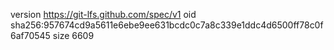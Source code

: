 version https://git-lfs.github.com/spec/v1
oid sha256:957674cd9a5611e6ebe9ee631bcdc0c7a8c339e1ddc4d6500ff78c0f6af70545
size 6609
